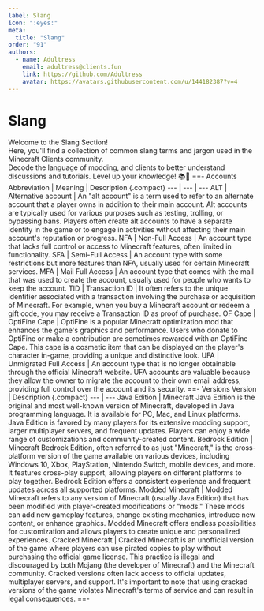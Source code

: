 ```yaml
---
label: Slang
icon: ":eyes:"
meta:
  title: "Slang"
order: "91"
authors:
  - name: Adultress
    email: adultress@clients.fun
    link: https://github.com/Adultress
    avatar: https://avatars.githubusercontent.com/u/144182387?v=4
---
```

# Slang
Welcome to the Slang Section!   
Here, you'll find a collection of common slang terms and jargon used in the Minecraft Clients community.   
Decode the language of modding, and clients to better understand discussions and tutorials. Level up your knowledge! 📚💬
==- Accounts
Abbreviation | Meaning | Description {.compact}
--- | --- | ---
ALT | Alternative account | An "alt account" is a term used to refer to an alternate account that a player owns in addition to their main account. Alt accounts are typically used for various purposes such as testing, trolling, or bypassing bans. Players often create alt accounts to have a separate identity in the game or to engage in activities without affecting their main account's reputation or progress.
NFA | Non-Full Access | An account type that lacks full control or access to Minecraft features, often limited in functionality.
SFA | Semi-Full Access | An account type with some restrictions but more features than NFA, usually used for certain Minecraft services.
MFA | Mail Full Access | An account type that comes with the mail that was used to create the account, usually used for people who wants to keep the account.
TID | Transaction ID | It often refers to the unique identifier associated with a transaction involving the purchase or acquisition of Minecraft. For example, when you buy a Minecraft account or redeem a gift code, you may receive a Transaction ID as proof of purchase.
OF Cape | OptiFine Cape | OptiFine is a popular Minecraft optimization mod that enhances the game's graphics and performance. Users who donate to OptiFine or make a contribution are sometimes rewarded with an OptiFine Cape. This cape is a cosmetic item that can be displayed on the player's character in-game, providing a unique and distinctive look.
UFA | Unmigrated Full Access | An account type that is no longer obtainable through the official Minecraft website. UFA accounts are valuable because they allow the owner to migrate the account to their own email address, providing full control over the account and its security.
==- Versions
Version | Description {.compact}
--- | ---
Java Edition | Minecraft Java Edition is the original and most well-known version of Minecraft, developed in Java programming language. It is available for PC, Mac, and Linux platforms. Java Edition is favored by many players for its extensive modding support, larger multiplayer servers, and frequent updates. Players can enjoy a wide range of customizations and community-created content.
Bedrock Edition | Minecraft Bedrock Edition, often referred to as just "Minecraft," is the cross-platform version of the game available on various devices, including Windows 10, Xbox, PlayStation, Nintendo Switch, mobile devices, and more. It features cross-play support, allowing players on different platforms to play together. Bedrock Edition offers a consistent experience and frequent updates across all supported platforms.
Modded Minecraft | Modded Minecraft refers to any version of Minecraft (usually Java Edition) that has been modified with player-created modifications or "mods." These mods can add new gameplay features, change existing mechanics, introduce new content, or enhance graphics. Modded Minecraft offers endless possibilities for customization and allows players to create unique and personalized experiences.
Cracked Minecraft | Cracked Minecraft is an unofficial version of the game where players can use pirated copies to play without purchasing the official game license. This practice is illegal and discouraged by both Mojang (the developer of Minecraft) and the Minecraft community. Cracked versions often lack access to official updates, multiplayer servers, and support. It's important to note that using cracked versions of the game violates Minecraft's terms of service and can result in legal consequences.
==-